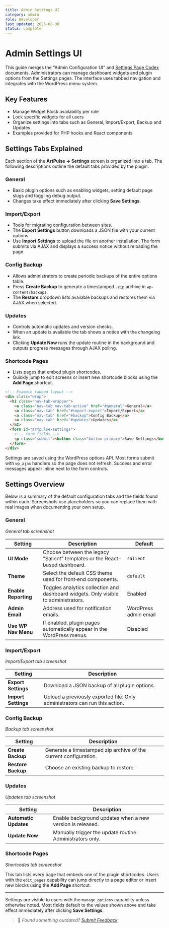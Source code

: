 ```yaml
---
title: Admin Settings UI
category: admin
role: developer
last_updated: 2025-08-30
status: complete
---
```


# Admin Settings UI

This guide merges the "Admin Configuration UI" and [Settings Page Codex](../settings-page-codex.md) documents.
Administrators can manage dashboard widgets and plugin options from the Settings
pages. The interface uses tabbed navigation and integrates with the WordPress
menu system.

## Key Features
- Manage Widget Block availability per role
- Lock specific widgets for all users
- Organize settings into tabs such as General, Import/Export, Backup and Updates
- Examples provided for PHP hooks and React components
## Settings Tabs Explained

Each section of the **ArtPulse → Settings** screen is organized into a tab. The following descriptions outline the default tabs provided by the plugin:

### General
- Basic plugin options such as enabling widgets, setting default page slugs and toggling debug output.
- Changes take effect immediately after clicking **Save Settings**.

### Import/Export
- Tools for migrating configuration between sites.
- The **Export Settings** button downloads a JSON file with your current options.
- Use **Import Settings** to upload the file on another installation. The form submits via AJAX and displays a success notice without reloading the page.

### Config Backup
- Allows administrators to create periodic backups of the entire options table.
- Press **Create Backup** to generate a timestamped `.zip` archive in `wp-content/backups`.
- The **Restore** dropdown lists available backups and restores them via AJAX when selected.

### Updates
- Controls automatic updates and version checks.
- When an update is available the tab shows a notice with the changelog link.
- Clicking **Update Now** runs the update routine in the background and outputs progress messages through AJAX polling.

### Shortcode Pages
- Lists pages that embed plugin shortcodes.
- Quickly jump to edit screens or insert new shortcode blocks using the **Add Page** shortcut.

```html
<!-- Example tabbed layout -->
<div class="wrap">
  <h2 class="nav-tab-wrapper">
    <a class="nav-tab nav-tab-active" href="#general">General</a>
    <a class="nav-tab" href="#import-export">Import/Export</a>
    <a class="nav-tab" href="#backup">Config Backup</a>
    <a class="nav-tab" href="#updates">Updates</a>
  </h2>
  <form id="artpulse-settings">
    <!-- form fields -->
    <p class="submit"><button class="button-primary">Save Settings</button></p>
  </form>
</div>
```

Settings are saved using the WordPress options API. Most forms submit with `wp_ajax` handlers so the page does not refresh. Success and error messages appear inline next to the form controls.
## Settings Overview

Below is a summary of the default configuration tabs and the fields found within each. Screenshots use placeholders so you can replace them with real images when documenting your own setup.

### General
*General tab screenshot*

| Setting | Description | Default |
|---------|-------------|---------|
| **UI Mode** | Choose between the legacy "Salient" templates or the React-based dashboard. | `salient` |
| **Theme** | Select the default CSS theme used for front‑end components. | `default` |
| **Enable Reporting** | Toggles analytics collection and dashboard widgets. Only visible to administrators. | Enabled |
| **Admin Email** | Address used for notification emails. | WordPress admin email |
| **Use WP Nav Menu** | If enabled, plugin pages automatically appear in the WordPress menus. | Disabled |

### Import/Export
*Import/Export tab screenshot*

| Setting | Description |
|---------|-------------|
| **Export Settings** | Download a JSON backup of all plugin options. |
| **Import Settings** | Upload a previously exported file. Only administrators can run this action. |

### Config Backup
*Backup tab screenshot*

| Setting | Description |
|---------|-------------|
| **Create Backup** | Generate a timestamped zip archive of the current configuration. |
| **Restore Backup** | Choose an existing backup to restore. |

### Updates
*Updates tab screenshot*

| Setting | Description |
|---------|-------------|
| **Automatic Updates** | Enable background updates when a new version is released. |
| **Update Now** | Manually trigger the update routine. Administrators only. |

### Shortcode Pages
*Shortcodes tab screenshot*

This tab lists every page that embeds one of the plugin shortcodes. Users with the `edit_pages` capability can jump directly to a page editor or insert new blocks using the **Add Page** shortcut.

---
Settings are visible to users with the `manage_options` capability unless otherwise noted. Most fields default to the values shown above and take effect immediately after clicking **Save Settings**.

> 💬 *Found something outdated? [Submit Feedback](../feedback.md)*
